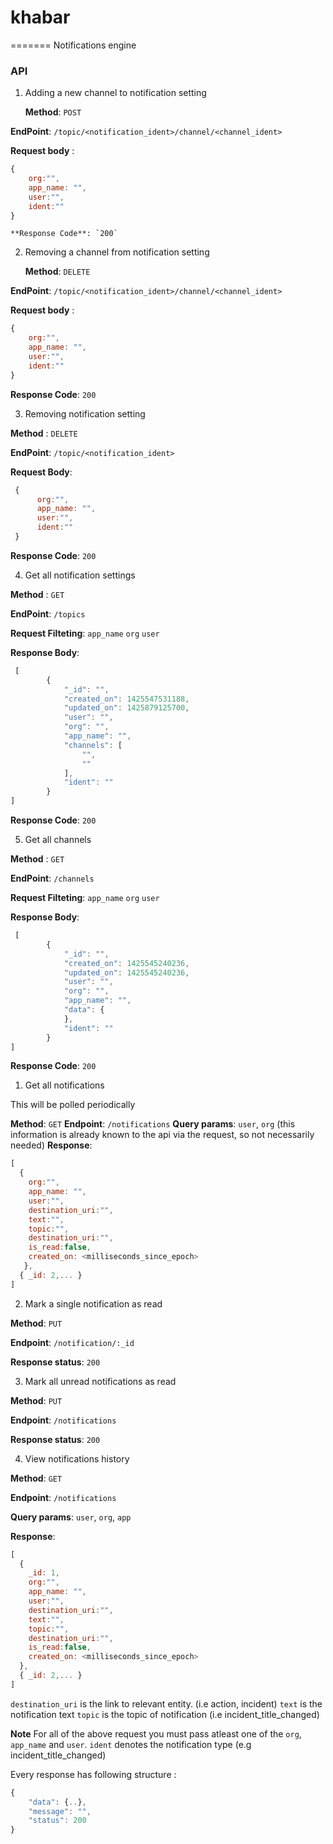 # khabar
=======
Notifications engine

### API

1. Adding a new channel to notification setting

   **Method**: `POST`
   
  **EndPoint**: `/topic/<notification_ident>/channel/<channel_ident>`
  
  **Request body** :
  ```js
 {
      org:"",
      app_name: "",
      user:"",
      ident:""
  }
  ``` 
    **Response Code**: `200`
  
2. Removing a channel from notification setting

   **Method**: `DELETE`

  **EndPoint**: `/topic/<notification_ident>/channel/<channel_ident>`
  
  **Request body** :
  
  ```js
 {
      org:"",
      app_name: "",
      user:"",
      ident:""
  }
  ``` 
  **Response Code**: `200`

3. Removing  notification setting

  **Method** : `DELETE`
 
  **EndPoint**: `/topic/<notification_ident>`
 
  **Request Body**:
 
```js
 {
      org:"",
      app_name: "",
      user:"",
      ident:""
 }
```
  **Response Code**: `200`

4. Get all notification settings

 **Method** : `GET`
 
 **EndPoint**: `/topics`
 
 **Request Filteting**: `app_name` `org` `user`
 
 **Response Body**:
 
```js
 [
        {
            "_id": "",
            "created_on": 1425547531188,
            "updated_on": 1425879125700,
            "user": "",
            "org": "",
            "app_name": "",
            "channels": [
                "",
                ""
            ],
            "ident": ""
        }
]
```
**Response Code**: `200`

5. Get all channels

 **Method** : `GET`
 
 **EndPoint**: `/channels`
 
 **Request Filteting**: `app_name` `org` `user`
 
 **Response Body**:
 
```js
 [
        {
            "_id": "",
            "created_on": 1425545240236,
            "updated_on": 1425545240236,
            "user": "",
            "org": "",
            "app_name": "",
            "data": {
            },
            "ident": ""
        }
]
```
**Response Code**: `200`

1. Get all notifications

  This will be polled periodically 

  **Method**: `GET`
  **Endpoint**: `/notifications`
  **Query params**: `user`, `org` (this information is already known to the api via the request, so not necessarily needed)
  **Response**:
  
  ```js
  [
    {
      org:"",
      app_name: "",
      user:"",
      destination_uri:"",
      text:"",
      topic:"",
      destination_uri:"",
      is_read:false,
      created_on: <milliseconds_since_epoch>
     },
    { _id: 2,... }
  ]
  ```

2. Mark a single notification as read

  **Method**: `PUT`
  
  **Endpoint**: `/notification/:_id`
  
  **Response status**: `200`

3. Mark all unread notifications as read

  **Method**: `PUT`
  
  **Endpoint**: `/notifications`
  
  **Response status**: `200`

4. View notifications history

  **Method**: `GET`
  
  **Endpoint**: `/notifications`
  
  **Query params**: `user`, `org`, `app`
  
  **Response**:
  
  ```js
  [
    {
      _id: 1,
      org:"",
      app_name: "",
      user:"",
      destination_uri:"",
      text:"",
      topic:"",
      destination_uri:"",
      is_read:false,
      created_on: <milliseconds_since_epoch>
    },
    { _id: 2,... }
  ]
  ```
  
`destination_uri` is  the link to relevant entity. (i.e action, incident)
`text` is the notification text
`topic` is the topic of notification (i.e incident_title_changed)


**Note**
For all of the above request you must pass atleast one of the `org`, `app_name` and `user`.
`ident` denotes the notification type (e.g incident_title_changed)

Every response has following structure :

```js
{
    "data": {..},
    "message": "",
    "status": 200
}
```



